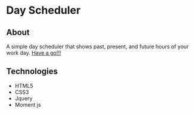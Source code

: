 # Day Scheduler

## About 
A simple day scheduler that shows past, present, and future hours of your work day.
[Have a go!!!](https://dmboucher242.github.io/Day-Scheduler/) 

## Technologies
* HTML5
* CSS3
* Jquery
* Moment js

